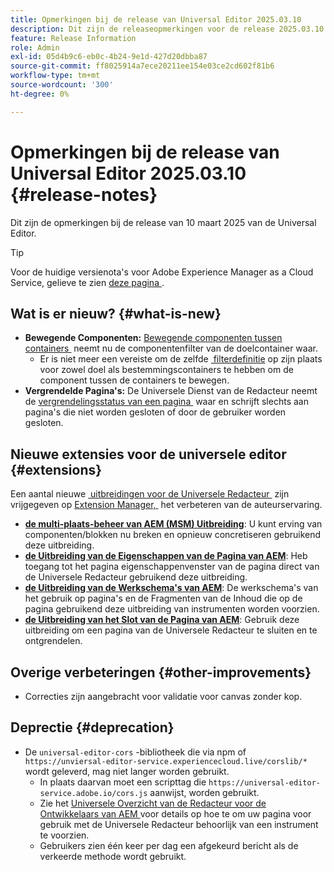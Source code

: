 ```yaml
---
title: Opmerkingen bij de release van Universal Editor 2025.03.10
description: Dit zijn de releaseopmerkingen voor de release 2025.03.10 van de Universal Editor.
feature: Release Information
role: Admin
exl-id: 05d4b9c6-eb0c-4b24-9e1d-427d20dbba87
source-git-commit: ff8025914a7ece20211ee154e03ce2cd602f81b6
workflow-type: tm+mt
source-wordcount: '300'
ht-degree: 0%

---
```


# Opmerkingen bij de release van Universal Editor 2025.03.10 {#release-notes}

Dit zijn de opmerkingen bij de release van 10 maart 2025 van de Universal Editor.

>[!TIP]
>
>Voor de huidige versienota&#39;s voor Adobe Experience Manager as a Cloud Service, gelieve te zien [&#x200B; deze pagina &#x200B;](/help/release-notes/release-notes-cloud/release-notes-current.md).

## Wat is er nieuw? {#what-is-new}

* **Bewegende Componenten:** [&#x200B; Bewegende componenten tussen containers &#x200B;](/help/sites-cloud/authoring/universal-editor/authoring.md#reordering-components) neemt nu de componentenfilter van de doelcontainer waar.
   * Er is niet meer een vereiste om de zelfde [&#x200B; filterdefinitie &#x200B;](/help/implementing/universal-editor/filtering.md) op zijn plaats voor zowel doel als bestemmingscontainers te hebben om de component tussen de containers te bewegen.
* **Vergrendelde Pagina&#39;s:** De Universele Dienst van de Redacteur neemt de [&#x200B; vergrendelingsstatus van een pagina &#x200B;](/help/sites-cloud/authoring/sites-console/managing-pages.md#locking-a-page) waar en schrijft slechts aan pagina&#39;s die niet worden gesloten of door de gebruiker worden gesloten.

## Nieuwe extensies voor de universele editor {#extensions}

Een aantal nieuwe [&#x200B; uitbreidingen voor de Universele Redacteur &#x200B;](/help/implementing/universal-editor/extending.md) zijn vrijgegeven op [&#x200B; Extension Manager, &#x200B;](https://developer.adobe.com/uix/docs/extension-manager/) het verbeteren van de auteurservaring.

* **[de multi-plaats-beheer van AEM (MSM) Uitbreiding](/help/sites-cloud/authoring/universal-editor/authoring.md#inheritance)**: U kunt erving van componenten/blokken nu breken en opnieuw concretiseren gebruikend deze uitbreiding.
* **[de Uitbreiding van de Eigenschappen van de Pagina van AEM](/help/sites-cloud/authoring/universal-editor/authoring.md#page-properties)**: Heb toegang tot het pagina eigenschappenvenster van de pagina direct van de Universele Redacteur gebruikend deze uitbreiding.
* **[de Uitbreiding van de Werkschema&#39;s van AEM](/help/sites-cloud/authoring/universal-editor/authoring.md#workflows)**: De werkschema&#39;s van het gebruik op pagina&#39;s en de Fragmenten van de Inhoud die op de pagina gebruikend deze uitbreiding van instrumenten worden voorzien.
* **[de Uitbreiding van het Slot van de Pagina van AEM](/help/sites-cloud/authoring/universal-editor/authoring.md#locking-pages)**: Gebruik deze uitbreiding om een pagina van de Universele Redacteur te sluiten en te ontgrendelen.

## Overige verbeteringen {#other-improvements}

* Correcties zijn aangebracht voor validatie voor canvas zonder kop.

## Deprectie {#deprecation}

* De `universal-editor-cors` -bibliotheek die via npm of `https://unviersal-editor-service.experiencecloud.live/corslib/*` wordt geleverd, mag niet langer worden gebruikt.
   * In plaats daarvan moet een scripttag die `https://universal-editor-service.adobe.io/cors.js` aanwijst, worden gebruikt.
   * Zie het [&#x200B; Universele Overzicht van de Redacteur voor de Ontwikkelaars van AEM &#x200B;](/help/implementing/universal-editor/developer-overview.md) voor details op hoe te om uw pagina voor gebruik met de Universele Redacteur behoorlijk van een instrument te voorzien.
   * Gebruikers zien één keer per dag een afgekeurd bericht als de verkeerde methode wordt gebruikt.
